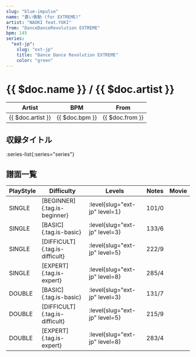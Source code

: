 ```yaml
---
slug: "blue-impulse"
name: "蒼い衝動 (for EXTREME)"
artist: "NAOKI feat.YUKI"
from: "DanceDanceRevolution EXTREME"
bpm: 145
series:
  "ext-jp":
    slug: "ext-jp"
    title: "Dance Dance Revolution EXTREME"
    color: "green"
---
```


# {{ $doc.name }} / {{ $doc.artist }}

|Artist|BPM|From|
|------|---|----|
|{{ $doc.artist }}|{{ $doc.bpm }}|{{ $doc.from }}|

## 収録タイトル

:series-list{:series="series"}

## 譜面一覧

|PlayStyle|Difficulty|Levels|Notes|Movie|
|---------|----------|------|-----|-----|
|SINGLE|[BEGINNER]{.tag.is-beginner}|:level{slug="ext-jp" level=1}|101/0||
|SINGLE|[BASIC]{.tag.is-basic}|:level{slug="ext-jp" level=3}|133/6||
|SINGLE|[DIFFICULT]{.tag.is-difficult}|:level{slug="ext-jp" level=5}|222/9||
|SINGLE|[EXPERT]{.tag.is-expert}|:level{slug="ext-jp" level=8}|285/4||
|DOUBLE|[BASIC]{.tag.is-basic}|:level{slug="ext-jp" level=3}|131/7||
|DOUBLE|[DIFFICULT]{.tag.is-difficult}|:level{slug="ext-jp" level=5}|215/9||
|DOUBLE|[EXPERT]{.tag.is-expert}|:level{slug="ext-jp" level=8}|283/4||
